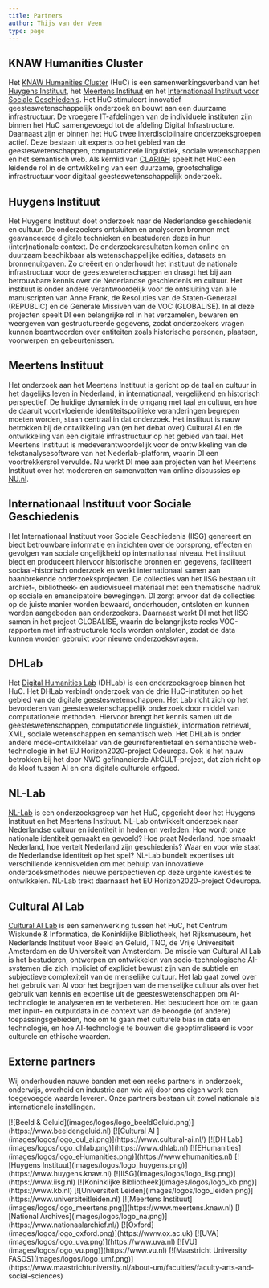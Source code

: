 ```yaml
---
title: Partners
author: Thijs van der Veen
type: page
---
```

## KNAW Humanities Cluster

Het [KNAW Humanities Cluster](https://www.huc.knaw.nl) (HuC) is een samenwerkingsverband van het [Huygens Instituut](https://www.huygens.knaw.nl), het [Meertens Instituut](https://www.meertens.knaw.nl) en het [Internationaal Instituut voor Sociale Geschiedenis](https://iisg.amsterdam/nl). Het HuC stimuleert innovatief geesteswetenschappelijk onderzoek en bouwt aan een duurzame infrastructuur. De vroegere IT-afdelingen van de individuele instituten zijn binnen het HuC samengevoegd tot de afdeling Digital Infrastructure. Daarnaast zijn er binnen het HuC twee interdisciplinaire onderzoeksgroepen actief. Deze bestaan uit experts op het gebied van de geesteswetenschappen, computationele linguïstiek, sociale wetenschappen en het semantisch web. Als kernlid van [CLARIAH](https://www.clariah.nl/nl) speelt het HuC een leidende rol in de ontwikkeling van een duurzame, grootschalige infrastructuur voor digitaal geesteswetenschappelijk onderzoek.

## Huygens Instituut

Het Huygens Instituut doet onderzoek naar de Nederlandse geschiedenis en cultuur. De onderzoekers ontsluiten en analyseren bronnen met geavanceerde digitale technieken en bestuderen deze in hun (inter)nationale context. De onderzoeksresultaten komen online en duurzaam beschikbaar als wetenschappelijke edities, datasets en bronnenuitgaven. Zo creëert en onderhoudt het instituut de nationale infrastructuur voor de geesteswetenschappen en draagt het bij aan betrouwbare kennis over de Nederlandse geschiedenis en cultuur. Het instituut is onder andere verantwoordelijk voor de ontsluiting van alle manuscripten van Anne Frank, de Resoluties van de Staten-Generaal (REPUBLIC) en de Generale Missiven van de VOC (GLOBALISE). In al deze projecten speelt DI een belangrijke rol in het verzamelen, bewaren en weergeven van gestructureerde gegevens, zodat onderzoekers vragen kunnen beantwoorden over entiteiten zoals historische personen, plaatsen, voorwerpen en gebeurtenissen.

## Meertens Instituut

Het onderzoek aan het Meertens Instituut is gericht op de taal en cultuur in het dagelijks leven in Nederland, in internationaal, vergelijkend en historisch perspectief. De huidige dynamiek in de omgang met taal en cultuur, en hoe de daaruit voortvloeiende identiteitspolitieke veranderingen begrepen moeten worden, staan centraal in dat onderzoek. Het instituut is nauw betrokken bij de ontwikkeling van (en het debat over) Cultural AI en de ontwikkeling van een digitale infrastructuur op het gebied van taal. Het Meertens Instituut is medeverantwoordelijk voor de ontwikkeling van de tekstanalysesoftware van het Nederlab-platform, waarin DI een voortrekkersrol vervulde. Nu werkt DI mee aan projecten van het Meertens Instituut over het modereren en samenvatten van online discussies op [NU.nl](https://www.nu.nl).

## Internationaal Instituut voor Sociale Geschiedenis

Het Internationaal Instituut voor Sociale Geschiedenis (IISG) genereert en biedt betrouwbare informatie en inzichten over de oorsprong, effecten en gevolgen van sociale ongelijkheid op internationaal niveau. Het instituut biedt en produceert hiervoor historische bronnen en gegevens, faciliteert sociaal-historisch onderzoek en werkt internationaal samen aan baanbrekende onderzoeksprojecten. De collecties van het IISG bestaan uit archief-, bibliotheek- en audiovisueel materiaal met een thematische nadruk op sociale en emancipatoire bewegingen. DI zorgt ervoor dat de collecties op de juiste manier worden bewaard, onderhouden, ontsloten en kunnen worden aangeboden aan onderzoekers. Daarnaast werkt DI met het IISG samen in het project GLOBALISE, waarin de belangrijkste reeks VOC-rapporten met infrastructurele tools worden ontsloten, zodat de data kunnen worden gebruikt voor nieuwe onderzoeksvragen.

## DHLab

Het [Digital Humanities Lab](https://dhlab.nl/) (DHLab) is een onderzoeksgroep binnen het HuC. Het DHLab verbindt onderzoek van de drie HuC-instituten op het gebied van de digitale geesteswetenschappen. Het Lab richt zich op het bevorderen van geesteswetenschappelijk onderzoek door middel van computationele methoden. Hiervoor brengt het kennis samen uit de geesteswetenschappen, computationele linguïstiek, information retrieval, XML, sociale wetenschappen en semantisch web. Het DHLab is onder andere mede-ontwikkelaar van de geurreferentietaal en semantische web-technologie in het EU Horizon2020-project Odeuropa. Ook is het nauw betrokken bij het door NWO gefinancierde AI:CULT-project, dat zich richt op de kloof tussen AI en ons digitale culturele erfgoed.

## NL-Lab

[NL-Lab](https://nl-lab.net/) is een onderzoeksgroep van het HuC, opgericht door het Huygens Instituut en het Meertens Instituut. NL-Lab ontwikkelt onderzoek naar Nederlandse cultuur en identiteit in heden en verleden. Hoe wordt onze nationale identiteit gemaakt en gevoeld? Hoe praat Nederland, hoe smaakt Nederland, hoe vertelt Nederland zijn geschiedenis? Waar en voor wie staat de Nederlandse identiteit op het spel? NL-Lab bundelt expertises uit verschillende kennisvelden om met behulp van innovatieve onderzoeksmethodes nieuwe perspectieven op deze urgente kwesties te ontwikkelen. NL-Lab trekt daarnaast het EU Horizon2020-project Odeuropa.

## Cultural AI Lab

[Cultural AI Lab](https://www.cultural-ai.nl/) is een samenwerking tussen het HuC, het Centrum Wiskunde & Informatica, de Koninklijke Bibliotheek, het Rijksmuseum, het Nederlands Instituut voor Beeld en Geluid, TNO, de Vrije Universiteit Amsterdam en de Universiteit van Amsterdam. De missie van Cultural AI Lab is het bestuderen, ontwerpen en ontwikkelen van socio-technologische AI-systemen die zich impliciet of expliciet bewust zijn van de subtiele en subjectieve complexiteit van de menselijke cultuur. Het lab gaat zowel over het gebruik van AI voor het begrijpen van de menselijke cultuur als over het gebruik van kennis en expertise uit de geesteswetenschappen om AI-technologie te analyseren en te verbeteren. Het bestudeert hoe om te gaan met input- en outputdata in de context van de beoogde (of andere) toepassingsgebieden, hoe om te gaan met culturele bias in data en technologie, en hoe AI-technologie te bouwen die geoptimaliseerd is voor culturele en ethische waarden.

## Externe partners

Wij onderhouden nauwe banden met een reeks partners in onderzoek, onderwijs, overheid en industrie aan wie wij door ons eigen werk een toegevoegde waarde leveren. Onze partners bestaan uit zowel nationale als internationale instellingen.

<div class=logos>
[![Beeld & Geluid](images/logos/logo_beeldGeluid.png)](https://www.beeldengeluid.nl)
[![Cultural AI ](images/logos/logo_cul_ai.png)](https://www.cultural-ai.nl/)
[![DH Lab](images/logos/logo_dhlab.png)](https://www.dhlab.nl)
[![EHumanities](images/logos/logo_eHumanities.png)](https://www.ehumanities.nl)
[![Huygens Instituut](images/logos/logo_huygens.png)](https://www.huygens.knaw.nl)
[![IISG](images/logos/logo_iisg.png)](https://www.iisg.nl)
[![Koninklijke Bibliotheek](images/logos/logo_kb.png)](https://www.kb.nl)
[![Universiteit Leiden](images/logos/logo_leiden.png)](https://www.universiteitleiden.nl)
[![Meertens Instituut](images/logos/logo_meertens.png)](https://www.meertens.knaw.nl)
[![National Archives](images/logos/logo_na.png)](https://www.nationaalarchief.nl/)
[![Oxford](images/logos/logo_oxford.png)](https://www.ox.ac.uk)
[![UVA](images/logos/logo_uva.png)](https://www.uva.nl)
[![VU](images/logos/logo_vu.png)](https://www.vu.nl)
[![Maastricht University FASOS](images/logos/logo_umf.png)](https://www.maastrichtuniversity.nl/about-um/faculties/faculty-arts-and-social-sciences)
</div>
<!--
* [Tilburg University](https://www.tilburguniversity.edu/nl)
* [Universita di Bologna](https://www.unibo.it/en/homepage)
* [Polish Academy of Sciences](https://pasific.pan.pl/polish-academy-of-sciences/)
* [University of London](https://london.ac.uk/)
* [University of Antwerpen](https://www.uantwerpen.be/nl/)
* [KB](https://www.kb.nl/)
* [Beeld & Geluid](https://www.beeldengeluid.nl/)
* [Atos NL](https://atos.net/nl/nederland)
* [VU](https://vu.nl/nl)
* [National Archives](https://www.nationaalarchief.nl/)
-->
